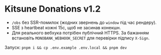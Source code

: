 # Kitsune Donations v1.2

- `/obs` без SSR-помилок (жодних звернень до `window` під час рендеру).
- SSE з heartbeat кожні 15с, щоб не засинав конекшн.
- Для реального вебхука потрібен публічний HTTPS. За бажанням встановіть `MONOBANK_WEBHOOK_SECRET` для перевірки підпису `X-Sign`.

Запуск: `pnpm i && cp .env.example .env.local && pnpm dev`
